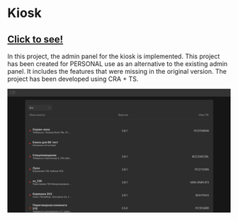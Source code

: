 # Kiosk
## [Click to see!](https://poldyaich97.github.io/admtalk/)
In this project, the admin panel for the kiosk is implemented.
This project has been created for PERSONAL use as an alternative to the existing admin panel. It includes the features that were missing in the original version. The project has been developed using CRA + TS.

![Search implementation.](https://raw.githubusercontent.com/Poldyaich97/admtalk/master/img/talkMenu.png)
